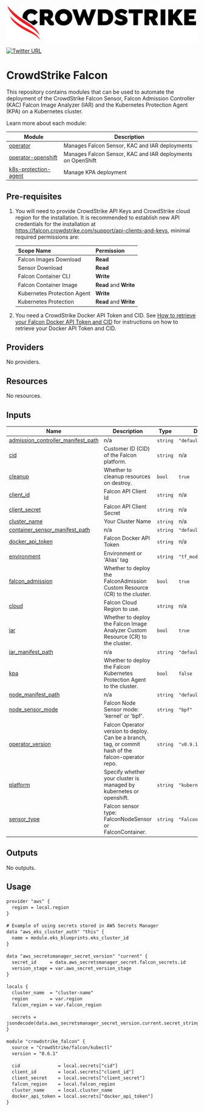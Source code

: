 <!-- BEGIN_TF_DOCS -->
![CrowdStrike FalconPy](https://raw.githubusercontent.com/CrowdStrike/falconpy/main/docs/asset/cs-logo.png)

[![Twitter URL](https://img.shields.io/twitter/url?label=Follow%20%40CrowdStrike&style=social&url=https%3A%2F%2Ftwitter.com%2FCrowdStrike)](https://twitter.com/CrowdStrike)<br/>

# CrowdStrike Falcon

This repository contains modules that can be used to automate the deployment of the CrowdStrike Falcon Sensor, Falcon Admission Controller (KAC) Falcon Image Analyzer (IAR) and the Kubernetes Protection Agent (KPA) on a Kubernetes cluster.

Learn more about each module:

| Module                                                           | Description               |
| ---------------------------------------------------------------- | ------------------------- |
| [operator](./modules/operator/README.md)                         | Manages Falcon Sensor, KAC and IAR deployments |
| [operator-openshift](./modules/operator-openshift/README.md)     | Manages Falcon Sensor, KAC and IAR deployments on OpenShift |
| [k8s-protection-agent](./modules/k8s-protection-agent/README.md) | Manage KPA deployment     |

## Pre-requisites

1. You will need to provide CrowdStrike API Keys and CrowdStrike cloud region for the installation. It is recommended to establish new API credentials for the installation at https://falcon.crowdstrike.com/support/api-clients-and-keys, minimal required permissions are:

    | Scope Name                  | Permission             |
    | --------------------------- | ---------------------- |
    | Falcon Images Download      | **Read**               |
    | Sensor Download             | **Read**               |
    | Falcon Container CLI        | **Write**              |
    | Falcon Container Image      | **Read** and **Write** |
    | Kubernetes Protection Agent | **Write**              |
    | Kubernetes Protection       | **Read** and **Write** |

2. You need a CrowdStrike Docker API Token and CID. See [How to retrieve your Falcon Docker API Token and CID](./modules//k8s-protection-agent/README.md#how-to-retrieve-your-falcon-docker-api-token-and-cid) for instructions on how to retrieve your Docker API Token and CID.

## Providers

No providers.
## Resources

No resources.
## Inputs

| Name | Description | Type | Default | Required |
|------|-------------|------|---------|:--------:|
| <a name="input_admission_controller_manifest_path"></a> [admission\_controller\_manifest\_path](#input\_admission\_controller\_manifest\_path) | n/a | `string` | `"default"` | no |
| <a name="input_cid"></a> [cid](#input\_cid) | Customer ID (CID) of the Falcon platform. | `string` | n/a | yes if kpa = true |
| <a name="input_cleanup"></a> [cleanup](#input\_cleanup) | Whether to cleanup resources on destroy. | `bool` | `true` | no |
| <a name="input_client_id"></a> [client\_id](#input\_client\_id) | Falcon API Client Id | `string` | n/a | yes |
| <a name="input_client_secret"></a> [client\_secret](#input\_client\_secret) | Falcon API Client Secret | `string` | n/a | yes |
| <a name="input_cluster_name"></a> [cluster\_name](#input\_cluster\_name) | Your Cluster Name | `string` | n/a | yes |
| <a name="input_container_sensor_manifest_path"></a> [container\_sensor\_manifest\_path](#input\_container\_sensor\_manifest\_path) | n/a | `string` | `"default"` | no |
| <a name="input_docker_api_token"></a> [docker\_api\_token](#input\_docker\_api\_token) | Falcon Docker API Token | `string` | n/a | yes |
| <a name="input_environment"></a> [environment](#input\_environment) | Environment or 'Alias' tag | `string` | `"tf_module"` | no |
| <a name="input_falcon_admission"></a> [falcon\_admission](#input\_falcon\_admission) | Whether to deploy the FalconAdmission Custom Resource (CR) to the cluster. | `bool` | `true` | no |
| <a name="input_cloud"></a> [cloud](#input\_cloud) | Falcon Cloud Region to use. | `string` | n/a | no |
| <a name="input_iar"></a> [iar](#input\_iar) | Whether to deploy the Falcon Image Analyzer Custom Resource (CR) to the cluster. | `bool` | `true` | no |
| <a name="input_iar_manifest_path"></a> [iar\_manifest\_path](#input\_iar\_manifest\_path) | n/a | `string` | `"default"` | no |
| <a name="input_kpa"></a> [kpa](#input\_kpa) | Whether to deploy the Falcon Kubernetes Protection Agent to the cluster. | `bool` | `false` | no |
| <a name="input_node_manifest_path"></a> [node\_manifest\_path](#input\_node\_manifest\_path) | n/a | `string` | `"default"` | no |
| <a name="input_node_sensor_mode"></a> [node\_sensor\_mode](#input\_node\_sensor\_mode) | Falcon Node Sensor mode: 'kernel' or 'bpf'. | `string` | `"bpf"` | no |
| <a name="input_operator_version"></a> [operator\_version](#input\_operator\_version) | Falcon Operator version to deploy. Can be a branch, tag, or commit hash of the falcon-operator repo. | `string` | `"v0.9.1"` | no |
| <a name="input_platform"></a> [platform](#input\_platform) | Specify whether your cluster is managed by kubernetes or openshift. | `string` | `"kubernetes"` | no |
| <a name="input_sensor_type"></a> [sensor\_type](#input\_sensor\_type) | Falcon sensor type: FalconNodeSensor or FalconContainer. | `string` | `"FalconNodeSensor"` | no |
## Outputs

No outputs.

## Usage

```hcl
provider "aws" {
  region = local.region
}

# Example of using secrets stored in AWS Secrets Manager
data "aws_eks_cluster_auth" "this" {
  name = module.eks_blueprints.eks_cluster_id
}

data "aws_secretsmanager_secret_version" "current" {
  secret_id     = data.aws_secretsmanager_secret.falcon_secrets.id
  version_stage = var.aws_secret_version_stage
}

locals {
  cluster_name  = "cluster-name"
  region        = var.region
  falcon_region = var.falcon_region

  secrets = jsondecode(data.aws_secretsmanager_secret_version.current.secret_string)
}

module "crowdstrike_falcon" {
  source = "CrowdStrike/falcon/kubectl"
  version = "0.6.1"

  cid              = local.secrets["cid"]
  client_id        = local.secrets["client_id"]
  client_secret    = local.secrets["client_secret"]
  falcon_region    = local.falcon_region
  cluster_name     = local.cluster_name
  docker_api_token = local.secrets["docker_api_token"]
}
```
<!-- END_TF_DOCS -->

